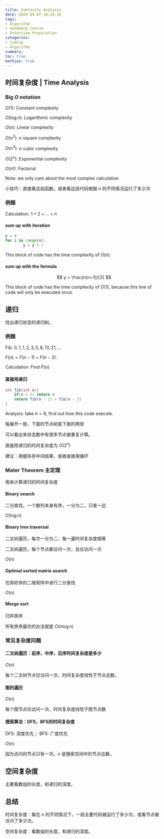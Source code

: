```yaml
---
title: Comlexity Analysis
date: 2020-04-07 10:24:19
tags: 
- Algorithm
- Geekbang Course
- Interview Preparation
categories: 
- Coding
- Algorithm
summary:
toc: true
mathjax: true
---
```


## 时间复杂度 | Time Analysis

### Big $O$ notation

$O(1)$: Constant complexity

$O(\log n)$: Logarithmic complexity

$O(n)$: Linear complexity

$O(n^2)$: $n$ square complexity

$O(n^3)$: $n$ cubic complexity

$O(2^n)$: Exponential complexity

$O(n!)$: Factorial

Note: we only care about the most complex calculation

 

小技巧：直接看这段函数，或者看这段代码根据 $n$ 的不同情况运行了多少次



### 例题



Calculation: $1+2+\dots+n$



#### sum up with iteration

```python sum up with iteration
y = 0
for i in range(n):
		y = y + 1
```

This block of code has the time complexity of $O(n)$.

#### sum up with the formula

$$
y = \frac{n(n+1)}{2}
$$

This block of code has the time complexity of $O(1)$, because this line of code will only be executed once.



## 递归

找出递归状态的递归树。

### 例题



Fib: $0, 1, 1, 2, 3, 5, 8, 13, 21, \dots$

$F(n) = F(n-1) + F(n-2)$. 

Calculation: Find $F(n)$



#### 直接用递归

```java using recursion directly
int fib(int n){
	if(n < 2) return n
	return fib(n - 1) + fib(n - 2)
}
```

Analysis: take $n=6$, find out how this code execute.

每展开一层，下面的节点树是下面的两倍

可以看出来状态数中有很多节点被重复计算。

直接用递归的时间复杂度为 $O(2^n)$

建议：用缓存存中间结果，或者直接用循环



### Mater Theorem 主定理

用来计算递归的时间复杂度

#### Binary search

二分查找，一个数列本身有序，一分为二，只查一边 

$O(\log n)$

#### Binary tree traversal

二叉树遍历，每次一分为二，每一遍时间复杂度相等

二叉树遍历，每个节点都访问一次，且仅访问一次

$O(n)$

#### Optimal sorted matrix search

在排好序的二维矩阵中进行二分查找

$O(n)$

#### Merge sort

归并排序

所有排序最优的办法就是 $O(n\log n)$

### 常见复杂度问题

#### 二叉树遍历：前序，中序，后序时间复杂度是多少

$O(n)$

每个二叉树节点仅访问一次，时间复杂度线性于节点总数。

#### 图的遍历

$O(n)$

每个图节点仅访问一次，时间复杂度线性于图节点数

#### 搜索算法：DFS，BFS的时间复杂度

DFS: 深度优先； BFS: 广度优先

$O(n)$

因为访问的节点只有一次。$n$ 是搜索空间中的节点总数。



## 空间复杂度

主要看数组的长度，和递归的深度。



## 总结

时间复杂度：看在 $n$ 的不同情况下，一段主要代码被运行了多少次，或看节点被访问了多少次。

空间复杂度：看数组的长度，和递归的深度。